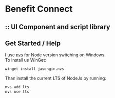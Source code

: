# Benefit Connect 

## :: UI Component and script library

## Get Started / Help

I use [nvs](https://github.com/jasongin/nvs) for Node version switching on Windows.  
To install us WinGet:  
```bash
winget install jasongin.nvs
```

Than install the current LTS of NodeJs by running:
```bash
nvs add lts
nvs use lts
```